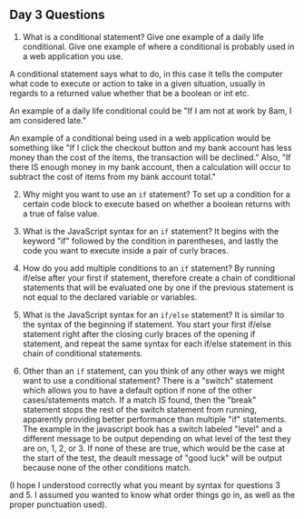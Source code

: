 ## Day 3 Questions

1. What is a conditional statement? Give one example of a daily life conditional. Give one example of where a conditional is probably used in a web application you use.

A conditional statement says what to do, in this case it tells the computer what code to execute or action to take in a given situation, usually in regards to a returned value whether that be a boolean or int etc.

An example of a daily life conditional could be "If I am not at work by 8am, I am considered late."

An example of a conditional being used in a web application would be something like "If I click the checkout button and my bank account has less money than the cost of the items, the transaction will be declined." Also, "If there IS enough money in my bank account, then a calculation will occur to subtract the cost of items from my bank account total."

2. Why might you want to use an `if` statement? To set up a condition for a certain code block to execute based on whether a boolean returns with a true of false value.

3. What is the JavaScript syntax for an `if` statement? It begins with the keyword "if" followed by the condition in parentheses, and lastly the code you want to execute inside a pair of curly braces.

4. How do you add multiple conditions to an `if` statement? By running if/else after your first if statement, therefore create a chain of conditional statements that will be evaluated one by one if the previous statement is not equal to the declared variable or variables.

5. What is the JavaScript syntax for an `if/else` statement? It is similar to the syntax of the beginning if statement. You start your first if/else statement right after the closing curly braces of the opening if statement, and repeat the same syntax for each if/else statement in this chain of conditional statements.

6. Other than an `if` statement, can you think of any other ways we might want to use a conditional statement? There is a "switch" statement which allows you to have a default option if none of the other cases/statements match. If a match IS found, then the "break" statement stops the rest of the switch statement from running, apparently providing better performance than multiple "if" statements. The example in the javascript book has a switch labeled "level" and a different message to be output depending on what level of the test they are on, 1, 2, or 3. If none of these are true, which would be the case at the start of the test, the deault message of "good luck" will be output because none of the other conditions match.

(I hope I understood correctly what you meant by syntax for questions 3 and 5. I assumed you wanted to know what order things go in, as well as the proper punctuation used).
